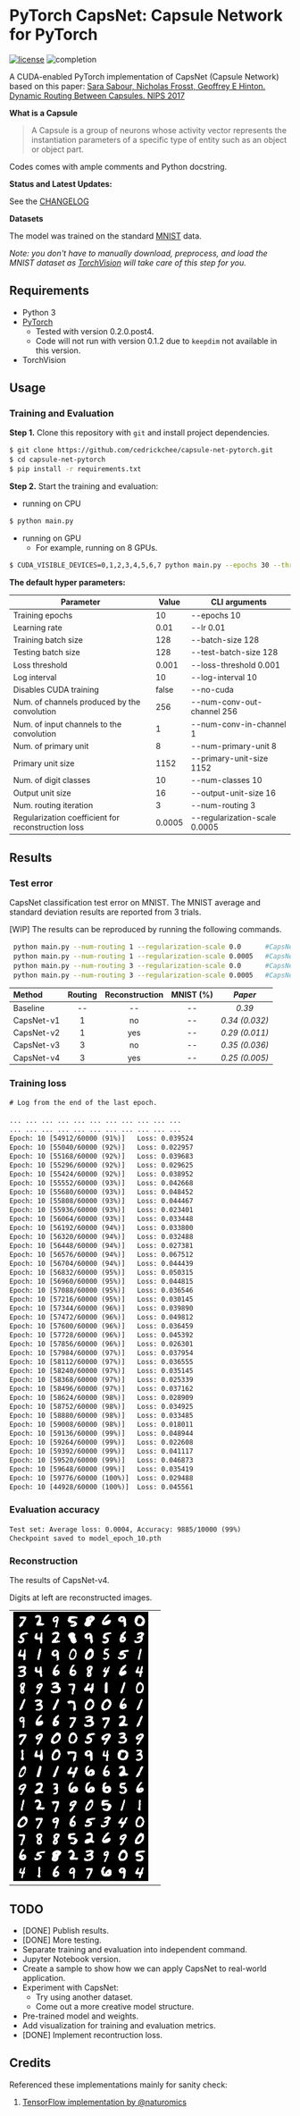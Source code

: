 # PyTorch CapsNet: Capsule Network for PyTorch

[![license](https://img.shields.io/github/license/mashape/apistatus.svg?maxAge=2592000)](https://github.com/cedrickchee/capsule-net-pytorch/blob/master/LICENSE)
![completion](https://img.shields.io/badge/completion%20state-90%25-green.svg?style=plastic)

A CUDA-enabled PyTorch implementation of CapsNet (Capsule Network) based on this paper:
[Sara Sabour, Nicholas Frosst, Geoffrey E Hinton. Dynamic Routing Between Capsules. NIPS 2017](https://arxiv.org/abs/1710.09829)

**What is a Capsule**

> A Capsule is a group of neurons whose activity vector represents the instantiation parameters of a specific type of entity such as an object or object part.

Codes comes with ample comments and Python docstring.

**Status and Latest Updates:**

See the [CHANGELOG](CHANGELOG.md)

**Datasets**

The model was trained on the standard [MNIST](http://yann.lecun.com/exdb/mnist/) data.

*Note: you don't have to manually download, preprocess, and load the MNIST dataset as [TorchVision](https://github.com/pytorch/vision) will take care of this step for you.*

## Requirements
- Python 3
- [PyTorch](http://pytorch.org/)
    - Tested with version 0.2.0.post4.
    - Code will not run with version 0.1.2 due to `keepdim` not available in this version.
- TorchVision

## Usage

### Training and Evaluation
**Step 1.**
Clone this repository with ``git`` and install project dependencies.

```bash
$ git clone https://github.com/cedrickchee/capsule-net-pytorch.git
$ cd capsule-net-pytorch
$ pip install -r requirements.txt
```

**Step 2.** 
Start the training and evaluation:

- running on CPU
```bash
$ python main.py
```

- running on GPU
    - For example, running on 8 GPUs.
```bash
$ CUDA_VISIBLE_DEVICES=0,1,2,3,4,5,6,7 python main.py --epochs 30 --threads 16 --batch-size 128 --test-batch-size 128
```

**The default hyper parameters:**

| Parameter | Value | CLI arguments |
| --- | --- | --- |
| Training epochs | 10 | --epochs 10 |
| Learning rate | 0.01 | --lr 0.01 |
| Training batch size | 128 | --batch-size 128 |
| Testing batch size | 128 | --test-batch-size 128 |
| Loss threshold | 0.001 | --loss-threshold 0.001 |
| Log interval | 10 | --log-interval 10 |
| Disables CUDA training | false | --no-cuda |
| Num. of channels produced by the convolution | 256 | --num-conv-out-channel 256 |
| Num. of input channels to the convolution | 1 | --num-conv-in-channel 1 |
| Num. of primary unit | 8 | --num-primary-unit 8 |
| Primary unit size | 1152 | --primary-unit-size 1152 |
| Num. of digit classes | 10 | --num-classes 10 |
| Output unit size | 16 | --output-unit-size 16 |
| Num. routing iteration | 3 | --num-routing 3 |
| Regularization coefficient for reconstruction loss | 0.0005 | --regularization-scale 0.0005 |

## Results

### Test error

CapsNet classification test error on MNIST. The MNIST average and standard deviation results are reported from 3 trials.

[WIP] The results can be reproduced by running the following commands.

```bash
 python main.py --num-routing 1 --regularization-scale 0.0      #CapsNet-v1
 python main.py --num-routing 1 --regularization-scale 0.0005   #CapsNet-v2
 python main.py --num-routing 3 --regularization-scale 0.0      #CapsNet-v3
 python main.py --num-routing 3 --regularization-scale 0.0005   #CapsNet-v4
```

Method | Routing | Reconstruction | MNIST (%) | *Paper*
:---------|:------:|:---:|:----:|:----:
Baseline |  -- | -- | -- | *0.39*
CapsNet-v1 | 1 | no | -- | *0.34 (0.032)*
CapsNet-v2 | 1 | yes | -- | *0.29 (0.011)*
CapsNet-v3 | 3 | no | -- | *0.35 (0.036)*
CapsNet-v4 | 3 | yes | -- | *0.25 (0.005)*

### Training loss

```text
# Log from the end of the last epoch.

... ... ... ... ... ... ... ... ... ... ...
... ... ... ... ... ... ... ... ... ... ...
Epoch: 10 [54912/60000 (91%)]   Loss: 0.039524
Epoch: 10 [55040/60000 (92%)]   Loss: 0.022957
Epoch: 10 [55168/60000 (92%)]   Loss: 0.039683
Epoch: 10 [55296/60000 (92%)]   Loss: 0.029625
Epoch: 10 [55424/60000 (92%)]   Loss: 0.038952
Epoch: 10 [55552/60000 (93%)]   Loss: 0.042668
Epoch: 10 [55680/60000 (93%)]   Loss: 0.048452
Epoch: 10 [55808/60000 (93%)]   Loss: 0.044467
Epoch: 10 [55936/60000 (93%)]   Loss: 0.023401
Epoch: 10 [56064/60000 (93%)]   Loss: 0.033448
Epoch: 10 [56192/60000 (94%)]   Loss: 0.033800
Epoch: 10 [56320/60000 (94%)]   Loss: 0.032488
Epoch: 10 [56448/60000 (94%)]   Loss: 0.027381
Epoch: 10 [56576/60000 (94%)]   Loss: 0.067512
Epoch: 10 [56704/60000 (94%)]   Loss: 0.044439
Epoch: 10 [56832/60000 (95%)]   Loss: 0.050315
Epoch: 10 [56960/60000 (95%)]   Loss: 0.044815
Epoch: 10 [57088/60000 (95%)]   Loss: 0.036546
Epoch: 10 [57216/60000 (95%)]   Loss: 0.030145
Epoch: 10 [57344/60000 (96%)]   Loss: 0.039890
Epoch: 10 [57472/60000 (96%)]   Loss: 0.049812
Epoch: 10 [57600/60000 (96%)]   Loss: 0.036459
Epoch: 10 [57728/60000 (96%)]   Loss: 0.045392
Epoch: 10 [57856/60000 (96%)]   Loss: 0.026301
Epoch: 10 [57984/60000 (97%)]   Loss: 0.037954
Epoch: 10 [58112/60000 (97%)]   Loss: 0.036555
Epoch: 10 [58240/60000 (97%)]   Loss: 0.035145
Epoch: 10 [58368/60000 (97%)]   Loss: 0.025339
Epoch: 10 [58496/60000 (97%)]   Loss: 0.037162
Epoch: 10 [58624/60000 (98%)]   Loss: 0.028909
Epoch: 10 [58752/60000 (98%)]   Loss: 0.034925
Epoch: 10 [58880/60000 (98%)]   Loss: 0.033485
Epoch: 10 [59008/60000 (98%)]   Loss: 0.018011
Epoch: 10 [59136/60000 (99%)]   Loss: 0.048944
Epoch: 10 [59264/60000 (99%)]   Loss: 0.022608
Epoch: 10 [59392/60000 (99%)]   Loss: 0.041117
Epoch: 10 [59520/60000 (99%)]   Loss: 0.046873
Epoch: 10 [59648/60000 (99%)]   Loss: 0.035419
Epoch: 10 [59776/60000 (100%)]  Loss: 0.029488
Epoch: 10 [44928/60000 (100%)]  Loss: 0.045561
```

### Evaluation accuracy
```text
Test set: Average loss: 0.0004, Accuracy: 9885/10000 (99%)
Checkpoint saved to model_epoch_10.pth
```

### Reconstruction

The results of CapsNet-v4.

Digits at left are reconstructed images.
<table>
  <tr>
    <td>
     <img src="results/reconstructed_images.png"/>
    </td>
    <td>
    </td>
  </tr>
</table>

## TODO
- [DONE] Publish results.
- [DONE] More testing.
- Separate training and evaluation into independent command.
- Jupyter Notebook version.
- Create a sample to show how we can apply CapsNet to real-world application.
- Experiment with CapsNet:
    * Try using another dataset.
    * Come out a more creative model structure.
- Pre-trained model and weights.
- Add visualization for training and evaluation metrics.
- [DONE] Implement recontruction loss.

## Credits

Referenced these implementations mainly for sanity check:
1. [TensorFlow implementation by @naturomics](https://github.com/naturomics/CapsNet-Tensorflow)
